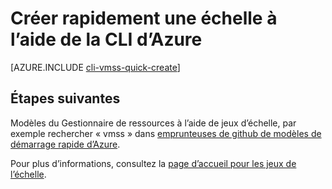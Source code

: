 <properties
    pageTitle="Mettre à l’échelle CLI rapidement créer des jeux | Microsoft Azure"
    description="Déployer l’échelle créent des jeux à l’aide de la CLI rapide."
    keywords="jeux d’échelle de machine virtuelle" 
    services="virtual-machine-scale-sets"
    documentationCenter=""
    authors="gatneil"
    manager="madhana"
    editor="tysonn"
    tags="azure-resource-manager" />

<tags
    ms.service="virtual-machine-linux"
    ms.workload="infrastructure-services"
    ms.tgt_pltfrm="vm-linux"
    ms.devlang="na"
    ms.topic="article"
    ms.date="03/31/2016"
    ms.author="gatneil"/>

# <a name="quickly-create-a-scale-set-using-the-azure-cli"></a>Créer rapidement une échelle à l’aide de la CLI d’Azure

[AZURE.INCLUDE [cli-vmss-quick-create](../../includes/virtual-machines-linux-cli-vmss-quick-create-include.md)]

## <a name="next-steps"></a>Étapes suivantes

Modèles du Gestionnaire de ressources à l’aide de jeux d’échelle, par exemple rechercher « vmss » dans [emprunteuses de github de modèles de démarrage rapide d’Azure](https://github.com/Azure/azure-quickstart-templates).

Pour plus d’informations, consultez la [page d’accueil pour les jeux de l’échelle](https://azure.microsoft.com/services/virtual-machine-scale-sets/).

